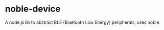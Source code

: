 noble-device
============

A node.js lib to abstract BLE (Bluetooth Low Energy) peripherals, uses noble
